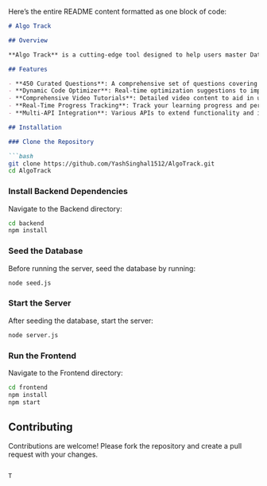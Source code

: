 Here’s the entire README content formatted as one block of code:

```markdown
# Algo Track

## Overview

**Algo Track** is a cutting-edge tool designed to help users master Data Structures and Algorithms (DSA). Built using the MERN stack (MongoDB, Express.js, React.js, Node.js), this application features 450 curated questions, a dynamic code optimizer, and comprehensive video tutorials. With multiple APIs integrated to elevate functionality and user experience, Algo Track offers real-time progress tracking and code optimization capabilities, ensuring efficient learning and performance enhancement.

## Features

- **450 Curated Questions**: A comprehensive set of questions covering various data structures and algorithms.
- **Dynamic Code Optimizer**: Real-time optimization suggestions to improve code efficiency and performance.
- **Comprehensive Video Tutorials**: Detailed video content to aid in understanding complex algorithms and data structures.
- **Real-Time Progress Tracking**: Track your learning progress and performance metrics as you go.
- **Multi-API Integration**: Various APIs to extend functionality and improve user experience.

## Installation

### Clone the Repository

```bash
git clone https://github.com/YashSinghal1512/AlgoTrack.git
cd AlgoTrack
```

### Install Backend Dependencies

Navigate to the Backend directory:

```bash
cd backend
npm install
```

### Seed the Database

Before running the server, seed the database by running:

```bash
node seed.js
```

### Start the Server

After seeding the database, start the server:

```bash
node server.js
```

### Run the Frontend

Navigate to the Frontend directory:

```bash
cd frontend
npm install
npm start
```


## Contributing

Contributions are welcome! Please fork the repository and create a pull request with your changes.
```

T
